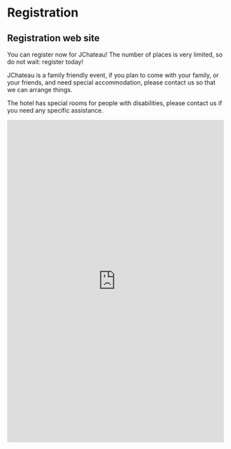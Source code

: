 # Registration

<!-- MACRO{snippet|debug=false|ignoreDownloadError=false|verbatim=false|file=src/site/resources/fragments/breadcrum.snippet.html} -->

## Registration web site

You can register now for JChateau! The number of places is very limited, so do not wait: register today!

JChateau is a family friendly event, if you plan to come with your family, or your friends, and need special accommodation, please contact us so that we can arrange things.

The hotel has special rooms for people with disabilities, please contact us if you need any specific assistance.

<iframe id="haWidget" allowtransparency="true" scrolling="auto" src="https://www.helloasso.com/associations/bjpc/evenements/jchateau-2024/widget" style="width: 100%; height: 750px; border: none;"></iframe>
